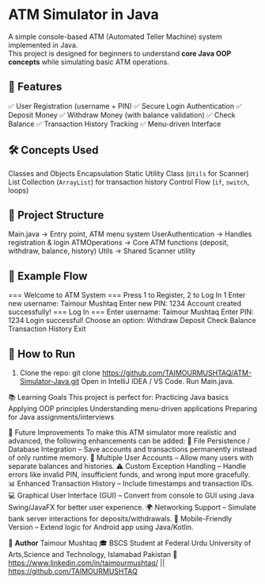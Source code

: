 # ATM Simulator in Java
A simple console-based ATM (Automated Teller Machine) system implemented in Java.  
This project is designed for beginners to understand **core Java OOP concepts** while simulating basic ATM operations.

## 🚀 Features
✅ User Registration (username + PIN)
✅ Secure Login Authentication
✅ Deposit Money
✅ Withdraw Money (with balance validation)
✅ Check Balance
✅ Transaction History Tracking
✅ Menu-driven Interface

## 🛠️ Concepts Used
Classes and Objects
Encapsulation
Static Utility Class (`Utils` for Scanner)
List Collection (`ArrayList`) for transaction history
Control Flow (`if`, `switch`, loops)

## 📂 Project Structure
Main.java → Entry point, ATM menu system
UserAuthentication → Handles registration & login
ATMOperations → Core ATM functions (deposit, withdraw, balance, history)
Utils → Shared Scanner utility


## 📸 Example Flow
=== Welcome to ATM System ===
Press 1 to Register, 2 to Log In
1
Enter new username: Taimour Mushtaq
Enter new PIN: 1234
Account created successfully!
=== Log In ===
Enter username: Taimour Mushtaq
Enter PIN: 1234
Login successful!
Choose an option:
Withdraw
Deposit
Check Balance
Transaction History
Exit


## 🔧 How to Run
1. Clone the repo:
git clone https://github.com/TAIMOURMUSHTAQ/ATM-Simulator-Java.git
Open in IntelliJ IDEA / VS Code.
Run Main.java.

📚 Learning Goals
This project is perfect for:
Practicing Java basics
Applying OOP principles
Understanding menu-driven applications
Preparing for Java assignments/interviews

🌟 Future Improvements
To make this ATM simulator more realistic and advanced, the following enhancements can be added:
🔐 File Persistence / Database Integration – Save accounts and transactions permanently instead of only runtime memory.
👥 Multiple User Accounts – Allow many users with separate balances and histories.
⚠️ Custom Exception Handling – Handle errors like invalid PIN, insufficient funds, and wrong input more gracefully.
📊 Enhanced Transaction History – Include timestamps and transaction IDs.
💻 Graphical User Interface (GUI) – Convert from console to GUI using Java Swing/JavaFX for better user experience.
🌍 Networking Support – Simulate bank server interactions for deposits/withdrawals.
📱 Mobile-Friendly Version – Extend logic for Android app using Java/Kotlin.

📧 **Author**
Taimour Mushtaq
🎓 BSCS Student at Federal Urdu University of Arts,Science and Technology, Islamabad Pakistan
🔗 https://www.linkedin.com/in/taimourmushtaq/ || https://github.com/TAIMOURMUSHTAQ

